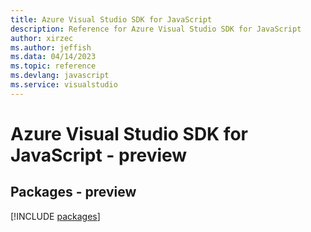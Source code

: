 ```yaml
---
title: Azure Visual Studio SDK for JavaScript
description: Reference for Azure Visual Studio SDK for JavaScript
author: xirzec
ms.author: jeffish
ms.data: 04/14/2023
ms.topic: reference
ms.devlang: javascript
ms.service: visualstudio
---
```

# Azure Visual Studio SDK for JavaScript - preview
## Packages - preview
[!INCLUDE [packages](visual-studio-index.md)]